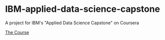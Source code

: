 # IBM-applied-data-science-capstone

A project for IBM's "Applied Data Science Capstone" on Coursera

[The Course](https://www.coursera.org/learn/applied-data-science-capstone)

